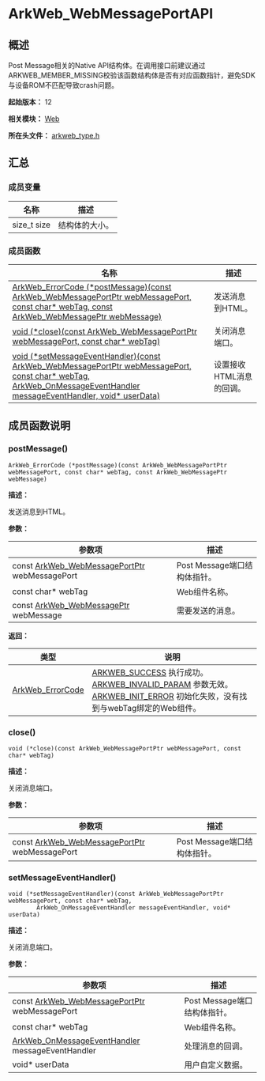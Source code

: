 # ArkWeb_WebMessagePortAPI

## 概述

Post Message相关的Native API结构体。在调用接口前建议通过ARKWEB_MEMBER_MISSING校验该函数结构体是否有对应函数指针，避免SDK与设备ROM不匹配导致crash问题。

**起始版本：** 12

**相关模块：** [Web](capi-web.md)

**所在头文件：** [arkweb_type.h](capi-arkweb-type-h.md)

## 汇总

### 成员变量

| 名称 | 描述 |
| -- | -- |
| size_t size | 结构体的大小。 |


### 成员函数

| 名称                                                                                                                                                                                              | 描述         |
|-------------------------------------------------------------------------------------------------------------------------------------------------------------------------------------------------|------------|
| [ArkWeb_ErrorCode (\*postMessage)(const ArkWeb_WebMessagePortPtr webMessagePort, const char* webTag, const ArkWeb_WebMessagePtr webMessage)](#postmessage)                                      | 发送消息到HTML。 |
| [void (\*close)(const ArkWeb_WebMessagePortPtr webMessagePort, const char* webTag)](#close)                                                                                                     | 关闭消息端口。    |
| [void (\*setMessageEventHandler)(const ArkWeb_WebMessagePortPtr webMessagePort, const char* webTag, ArkWeb_OnMessageEventHandler messageEventHandler, void* userData)](#setmessageeventhandler) | 设置接收HTML消息的回调。           |

## 成员函数说明

### postMessage()

```
ArkWeb_ErrorCode (*postMessage)(const ArkWeb_WebMessagePortPtr webMessagePort, const char* webTag, const ArkWeb_WebMessagePtr webMessage)
```

**描述：**

发送消息到HTML。

**参数：**

| 参数项 | 描述 |
| -- | -- |
| const [ArkWeb_WebMessagePortPtr](capi-web-arkweb-webmessageport8h.md) webMessagePort | Post Message端口结构体指针。 |
|  const char* webTag | Web组件名称。 |
|  const [ArkWeb_WebMessagePtr](capi-web-arkweb-webmessage8h.md) webMessage | 需要发送的消息。 |

**返回：**

| 类型                                                               | 说明                                                                                   |
|------------------------------------------------------------------|--------------------------------------------------------------------------------------|
| [ArkWeb_ErrorCode](capi-arkweb-error-code-h.md#arkweb_errorcode) | [ARKWEB_SUCCESS](capi-arkweb-error-code-h.md#arkweb_errorcode) 执行成功。<br>[ARKWEB_INVALID_PARAM](capi-arkweb-error-code-h.md#arkweb_errorcode) 参数无效。<br>[ARKWEB_INIT_ERROR](capi-arkweb-error-code-h.md#arkweb_errorcode) 初始化失败，没有找到与webTag绑定的Web组件。 |

### close()

```
void (*close)(const ArkWeb_WebMessagePortPtr webMessagePort, const char* webTag)
```

**描述：**

关闭消息端口。

**参数：**

| 参数项 | 描述 |
| -- | -- |
| const [ArkWeb_WebMessagePortPtr](capi-web-arkweb-webmessageport8h.md) webMessagePort | Post Message端口结构体指针。 |

### setMessageEventHandler()

```
void (*setMessageEventHandler)(const ArkWeb_WebMessagePortPtr webMessagePort, const char* webTag,
        ArkWeb_OnMessageEventHandler messageEventHandler, void* userData)
```

**描述：**

关闭消息端口。

**参数：**

| 参数项                                                                                                    | 描述                   |
|--------------------------------------------------------------------------------------------------------|----------------------|
| const [ArkWeb_WebMessagePortPtr](capi-web-arkweb-webmessageport8h.md) webMessagePort                       | Post Message端口结构体指针。 |
| const char* webTag                                                                                     |  Web组件名称。                     |
| [ArkWeb_OnMessageEventHandler](capi-arkweb-type-h.md#arkweb_onmessageeventhandler) messageEventHandler | 处理消息的回调。                     |
| void* userData                                                                                         | 用户自定义数据。                     |

